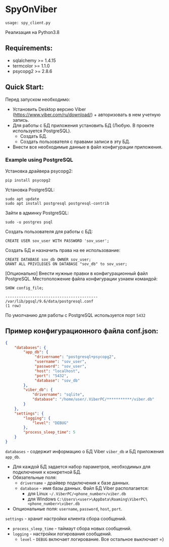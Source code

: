 # SpyOnViber
```
usage: spy_client.py 
```

Реализация на Python3.8


## Requirements:
  * sqlalchemy >= 1.4.15
  * termcolor >= 1.1.0
  * psycopg2 >= 2.8.6


## Quick Start:

Перед запуском необходимо:
  * Установить Desktop версию Viber (https://www.viber.com/ru/download/) + авторизовать в нем учетную запись.
  * Для работы с БД приложения установить БД (Любую. В проекте используется PostgreSQL).
    * Создать БД.
    * Создать пользователя с правами записи в эту БД.
  * Внести все необходимые данные в файл конфигурации приложения.  

### Example using PostgreSQL

Установка драйвера psycopg2:
```shell
pip install psycopg2
```

Установка PostgreSQL:
```shell
sudo apt update
sudo apt install postgresql postgresql-contrib
```

Зайти в админку PostgreSQL:
```shell
sudo -u postgres psql
```

Создать пользователя для работы с БД:
```
CREATE USER sov_user WITH PASSWORD 'sov_user';
```

Создать БД и назначить права на ее использование:
```
CREATE DATABASE sov_db OWNER sov_user;
GRANT ALL PRIVILEGES ON DATABASE "sov_db" to sov_user;
```

[Опционально] Внести нужные правки в конфигурационный файл PostgreSQL.
Местоположение файла конфигурации узнаем командой: 
```
SHOW config_file;

----------------------------------------- 
/var/lib/pgsql/9.6/data/postgresql.conf
(1 row)
```

По умолчанию для работы с PostgreSQL используется порт `5432`

## Пример конфигурационного файла conf.json:
```json
{
    "databases": {
        "app_db": {
             "drivername": "postgresql+psycopg2",
             "username": "sov_user",
             "password": "sov_user",
             "host": "localhost",
             "port": "5432",
             "database": "sov_db"
        },
        "viber_db": {
            "drivername": "sqlite",
            "database": "/home/user/.ViberPC/***********/viber.db"
        }
    },
    "settings": {
        "logging": {
            "level": "DEBUG"
        },
        "process_sleep_time": 5
    }    
}
```

`databases` - содержит информацию о БД Viber `viber_db` и БД приложения `app_db`.

  * Для каждой БД задается набор параметров, необходимых для подключения к конкретной БД.
  * Обязательные поля: 
    * `drivername` - драйвер подключения к базе данных.
    * `database` - имя базы данных. Файл БД Viber располагается:
      * для Linux `~/.ViberPC/<phone_number>/viber.db`
      * для Windows `C:\Users\<user>\AppData\Roaming\ViberPC\<phone_number>\viber.db`
  * Опциональные поля: `username`, `password`, `host`, `port`.

`settings` - хранит настройки клиента сбора сообщений.
  * `process_sleep_time` - таймаут сбора новых сообщений.
  * `logging` - настройки логирования сообщений. 
    * `level` - `DEBUG` включает логирование. Все остальное выключает =)